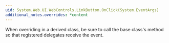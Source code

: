 ```yaml
---
uid: System.Web.UI.WebControls.LinkButton.OnClick(System.EventArgs)
additional_notes.overrides: *content
---
```


<p>When overriding <xref href="System.Web.UI.WebControls.LinkButton.OnClick(System.EventArgs)"></xref> in a derived class, be sure to call the base class's <xref href="System.Web.UI.WebControls.LinkButton.OnClick(System.EventArgs)"></xref> method so that registered delegates receive the event.</p>


